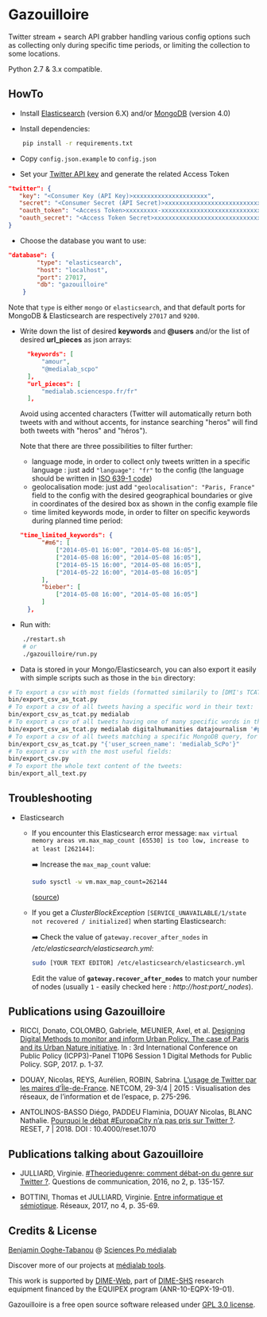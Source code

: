 # Gazouilloire

Twitter stream + search API grabber handling various config options such as collecting only during specific time periods, or limiting the collection to some locations.

Python 2.7 & 3.x compatible.

## HowTo

- Install [Elasticsearch](https://www.elastic.co/downloads/elasticsearch#ga-release) (version 6.X) and/or [MongoDB](https://www.mongodb.com/download-center/community) (version 4.0)

- Install dependencies:

```bash
    pip install -r requirements.txt
```

- Copy `config.json.example` to `config.json`

- Set your [Twitter API key](https://apps.twitter.com/app/) and generate the related Access Token

```json
"twitter": {
   "key": "<Consumer Key (API Key)>xxxxxxxxxxxxxxxxxxxxx",
   "secret": "<Consumer Secret (API Secret)>xxxxxxxxxxxxxxxxxxxxxxxxxxxxxxxxxxxxxxxxxxx",
   "oauth_token": "<Access Token>xxxxxxxxx-xxxxxxxxxxxxxxxxxxxxxxxxxxxxxxxxxxxxxxxx",
   "oauth_secret": "<Access Token Secret>xxxxxxxxxxxxxxxxxxxxxxxxxxxxxxxxxxxxxxxxx"
}

```

- Choose the database you want to use:

```json
"database": {
        "type": "elasticsearch",
        "host": "localhost",
        "port": 27017,
        "db": "gazouilloire"
    }
```

Note that `type` is either `mongo` or `elasticsearch`, and that default ports for MongoDB & Elasticsearch are respectively `27017` and `9200`.

- Write down the list of desired **keywords** and **@users** and/or the list of desired **url_pieces** as json arrays:

  ```json
    "keywords": [
        "amour",
        "@medialab_scpo"
    ],
    "url_pieces": [
        "medialab.sciencespo.fr/fr"
    ],
  ```

  Avoid using accented characters (Twitter will automatically return both tweets with and without accents, for instance searching "heros" will find both tweets with "heros" and "héros").

  Note that there are three possibilities to filter further:

  - language mode, in order to collect only tweets written in a specific language : just add `"language": "fr"` to the config (the language should be written in [ISO 639-1 code](https://en.wikipedia.org/wiki/List_of_ISO_639-1_codes))
  - geolocalisation mode: just add `"geolocalisation": "Paris, France"` field to the config with the desired geographical boundaries or give in coordinates of the desired box as shown in the config example file
  - time limited keywords mode, in order to filter on specific keywords during planned time period:

  ```json
  "time_limited_keywords": {
        "#m6": [
            ["2014-05-01 16:00", "2014-05-08 16:05"],
            ["2014-05-08 16:00", "2014-05-08 16:05"],
            ["2014-05-15 16:00", "2014-05-08 16:05"],
            ["2014-05-22 16:00", "2014-05-08 16:05"]
        ],
        "bieber": [
            ["2014-05-08 16:00", "2014-05-08 16:05"]
        ]
    },
  ```

- Run with:

```bash
    ./restart.sh
    # or
    ./gazouilloire/run.py
```

- Data is stored in your Mongo/Elasticsearch, you can also export it easily with simple scripts such as those in the `bin` directory:

```bash
# To export a csv with most fields (formatted similarily to [DMI's TCAT](https://github.com/digitalmethodsinitiative/dmi-tcat)):
bin/export_csv_as_tcat.py
# To export a csv of all tweets having a specific word in their text:
bin/export_csv_as_tcat.py medialab
# To export a csv of all tweets having one of many specific words in their text:
bin/export_csv_as_tcat.py medialab digitalhumanities datajournalism '#python'
# To export a csv of all tweets matching a specific MongoDB query, for instance by user_name:
bin/export_csv_as_tcat.py "{'user_screen_name': 'medialab_ScPo'}"
# To export a csv with the most useful fields:
bin/export_csv.py
# To export the whole text content of the tweets:
bin/export_all_text.py
```

## Troubleshooting

- Elasticsearch

  - If you encounter this Elasticsearch error message:
    `max virtual memory areas vm.max_map_count [65530] is too low, increase to at least [262144]`:

    :arrow_right:  Increase the `max_map_count` value:

    ```bash
    sudo sysctl -w vm.max_map_count=262144
    ```

    ([source](https://www.elastic.co/guide/en/elasticsearch/reference/current/vm-max-map-count.html))

  - If you get a _ClusterBlockException_ `[SERVICE_UNAVAILABLE/1/state not recovered / initialized]` when starting Elasticsearch:

    :arrow_right:  Check the value of `gateway.recover_after_nodes` in _/etc/elasticsearch/elasticsearch.yml_:

    ```bash
    sudo [YOUR TEXT EDITOR] /etc/elasticsearch/elasticsearch.yml
    ```

    Edit the value of **`gateway.recover_after_nodes`** to match your number of nodes (usually `1` - easily checked here : *http://host:port/_nodes*).

## Publications using Gazouilloire

- RICCI, Donato, COLOMBO, Gabriele, MEUNIER, Axel, et al. [Designing Digital Methods to monitor and inform Urban Policy. The case of Paris and its Urban Nature initiative](https://re.public.polimi.it/bitstream/11311/1038509/1/IPPA_Ricci-Colombo-Meunier-Brilli.pdf). In : 3rd International Conference on Public Policy (ICPP3)-Panel T10P6 Session 1 Digital Methods for Public Policy. SGP, 2017. p. 1-37.

- DOUAY, Nicolas, REYS, Aurélien, ROBIN, Sabrina. [L’usage de Twitter par les maires d’Île-de-France](https://journals.openedition.org/netcom/2089). NETCOM, 29-3/4 | 2015 : Visualisation des réseaux, de l’information et de l’espace, p. 275-296.

- ANTOLINOS-BASSO Diégo, PADDEU Flaminia, DOUAY Nicolas, BLANC Nathalie. [Pourquoi le débat #EuropaCity n’a pas pris sur Twitter ?](https://journals.openedition.org/reset/1070). RESET, 7 | 2018. DOI : 10.4000/reset.1070


## Publications talking about Gazouilloire

- JULLIARD, Virginie. [#Theoriedugenre: comment débat-on du genre sur Twitter ?](https://www.cairn.info/revue-questions-de-communication-2016-2-page-135.html). Questions de communication, 2016, no 2, p. 135-157.

- BOTTINI, Thomas et JULLIARD, Virginie. [Entre informatique et sémiotique](https://www.cairn.info/revue-reseaux-2017-4-page-35.htm). Réseaux, 2017, no 4, p. 35-69.


## Credits & License

[Benjamin Ooghe-Tabanou](https://github.com/boogheta) @ [Sciences Po médialab](https://github.com/medialab)

Discover more of our projects at [médialab tools](http://tools.medialab.sciences-po.fr/).

This work is supported by [DIME-Web](http://dimeweb.dime-shs.sciences-po.fr/), part of [DIME-SHS](http://www.sciencespo.fr/dime-shs/) research equipment financed by the EQUIPEX program (ANR-10-EQPX-19-01).

Gazouilloire is a free open source software released under [GPL 3.0 license](LICENSE).
